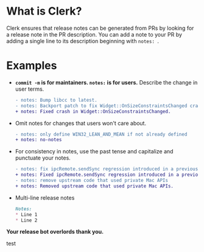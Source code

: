 # What is Clerk?

Clerk ensures that release notes can be generated from PRs by looking for
a release note in the PR description. You can add a note to your PR by
adding a single line to its description beginning with `notes: `.

# Examples
  
* **`commit -m` is for maintainers. `notes:` is for users.**
  Describe the change in user terms.
  ```diff
  - notes: Bump libcc to latest.
  - notes: Backport patch to fix Widget::OnSizeConstraintsChanged crash (3.0.x)
  + notes: Fixed crash in Widget::OnSizeConstraintsChanged.
  ```

* Omit notes for changes that users won't care about.
  ```diff
  - notes: only define WIN32_LEAN_AND_MEAN if not already defined
  + notes: no-notes
  ```

* For consistency in notes, use the past tense and capitalize and punctuate your notes.
  ```diff
  - notes: fix ipcRemote.sendSync regression introduced in a previous 3.0.0 beta
  + notes: Fixed ipcRemote.sendSync regression introduced in a previous 3.0.0 beta.
  - notes: remove upstream code that used private Mac APIs
  + notes: Removed upstream code that used private Mac APIs.
  ```
  
* Multi-line release notes
  ```md
  Notes:
  * Line 1
  * Line 2
  ```

**Your release bot overlords thank you.**

test
